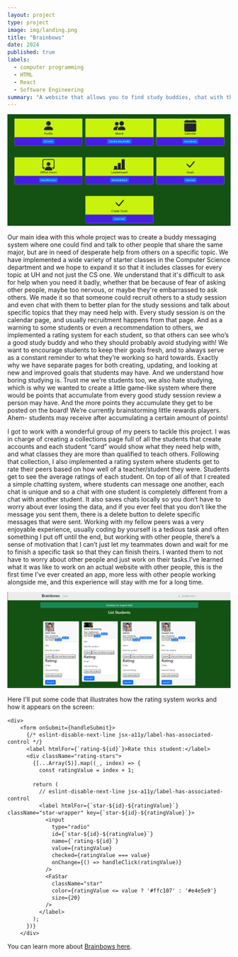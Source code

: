```yaml
---
layout: project
type: project
image: img/landing.png
title: "Brainbows"
date: 2024
published: true
labels:
  - computer programming
  - HTML
  - React
  - Software Engineering
summary: "A website that allows you to find study buddies, chat with them, and even give them a rating depending if you really liked them or not."
---
```

<img width="1000px" src="../img/home.png" >

Our main idea with this whole project was to create a buddy messaging system where one could find and talk to other people that share the same major, but are in need of desperate help from others on a specific topic. We have implemented a wide variety of starter classes in the Computer Science department and we hope to expand it so that it includes classes for every topic at UH and not just the CS one. We understand that it's difficult to ask for help when you need it badly, whether that be because of fear of asking other people, maybe too nervous, or maybe they're embarrassed to ask others. We made it so that someone could recruit others to a study session and even chat with them to better plan for the study sessions and talk about specific topics that they may need help with. Every study session is on the calendar page, and usually recruitment happens from that page. And as a warning to some students or even a recommendation to others, we implemented a rating system for each student, so that others can see who’s a good study buddy and who they should probably avoid studying with! We want to encourage students to keep their goals fresh, and to always serve as a constant reminder to what they’re working so hard towards. Exactly why we have separate pages for both creating, updating, and looking at new and improved goals that students may have. And we understand how boring studying is. Trust me we’re students too, we also hate studying, which is why we wanted to create a little game-like system where there would be points that accumulate from every good study session review a person may have. And the more points they accumulate they get to be posted on the board! We’re currently brainstorming little rewards players. Ahem- students may receive after accumulating a certain amount of points!

I got to work with a wonderful group of my peers to tackle this project. I was in charge of creating a collections page full of all the students that create accounts and each student “card” would show what they need help with, and what classes they are more than qualified to teach others. Following that collection, I also implemented a rating system where students get to rate their peers based on how well of a teacher/student they were. Students get to see the average ratings of each student. On top of all of that I created a simple chatting system, where students can message one another, each chat is unique and so a chat with one student is completely different from a chat with another student. It also saves chats locally so you don’t have to worry about ever losing the data, and if you ever feel that you don’t like the message you sent them, there is a delete button to delete specific messages that were sent. Working with my fellow peers was a very enjoyable experience, usually coding by yourself is a tedious task and often something I put off until the end, but working with other people, there’s a sense of motivation that I can’t just let my teammates down and wait for me to finish a specific task so that they can finish theirs. I wanted them to not have to worry about other people and just work on their tasks.I’ve learned what it was like to work on an actual website with other people, this is the first time I’ve ever created an app, more less with other people working alongside me, and this experience will stay with me for a long time.

<img width="1000px" src="../img/list.png" >

Here I'll put some code that illustrates how the rating system works and how it appears on the screen:

    <div>
        <form onSubmit={handleSubmit}>
          {/* eslint-disable-next-line jsx-a11y/label-has-associated-control */}
          <label htmlFor={`rating-${id}`}>Rate this student:</label>
          <div className="rating-stars">
            {[...Array(5)].map((_, index) => {
              const ratingValue = index + 1;

            return (
              // eslint-disable-next-line jsx-a11y/label-has-associated-control
              <label htmlFor={`star-${id}-${ratingValue}`} className="star-wrapper" key={`star-${id}-${ratingValue}`}>
                <input
                  type="radio"
                  id={`star-${id}-${ratingValue}`}
                  name={`rating-${id}`}
                  value={ratingValue}
                  checked={ratingValue === value}
                  onChange={() => handleClick(ratingValue)}
                />
                <FaStar
                  className="star"
                  color={ratingValue <= value ? '#ffc107' : '#e4e5e9'}
                  size={20}
                />
              </label>
            );
          })}
        </div>

You can learn more about [Brainbows here](https://brainbows.github.io).
